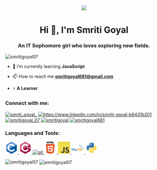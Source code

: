 <h1 align="center">
 <img src="https://user-images.githubusercontent.com/85681121/135332171-b461d8b6-1eac-4794-901e-5b19839f179f.PNG" />
</h1>
<h1 align="center">Hi 👋, I'm Smriti Goyal</h1>
<h3 align="center">An IT Sophomore girl who loves exploring new fields.</h3>

<p align="left"> <img src="https://komarev.com/ghpvc/?username=smritigoyal07&label=Profile%20views&color=0e75b6&style=flat" alt="smritigoyal07" /> </p>

- 🌱 I’m currently learning **JavaScript**

- 📫 How to reach me **smritigoyal681@gmail.com**

- ⚡ **A Learner**

<h3 align="left">Connect with me:</h3>
<p align="left">
<a href="https://twitter.com/smriti_goyal_" target="blank"><img align="center" src="https://raw.githubusercontent.com/rahuldkjain/github-profile-readme-generator/master/src/images/icons/Social/twitter.svg" alt="smriti_goyal_" height="30" width="40" /></a>
<a href="https://linkedin.com/in/https://www.linkedin.com/in/smriti-goyal-b6431b201" target="blank"><img align="center" src="https://raw.githubusercontent.com/rahuldkjain/github-profile-readme-generator/master/src/images/icons/Social/linked-in-alt.svg" alt="https://www.linkedin.com/in/smriti-goyal-b6431b201" height="30" width="40" /></a>
<a href="https://www.codechef.com/users/smritigoyal_07" target="blank"><img align="center" src="https://cdn.jsdelivr.net/npm/simple-icons@3.1.0/icons/codechef.svg" alt="smritigoyal_07" height="30" width="40" /></a>
<a href="https://codeforces.com/profile/smritigoyal" target="blank"><img align="center" src="https://cdn.jsdelivr.net/npm/simple-icons@3.0.1/icons/codeforces.svg" alt="smritigoyal" height="30" width="40" /></a>
<a href="https://www.leetcode.com/smritigoyal681" target="blank"><img align="center" src="https://raw.githubusercontent.com/rahuldkjain/github-profile-readme-generator/master/src/images/icons/Social/leet-code.svg" alt="smritigoyal681" height="30" width="40" /></a>
</p>

<h3 align="left">Languages and Tools:</h3>
<p align="left"> <a href="https://www.cprogramming.com/" target="_blank"> <img src="https://raw.githubusercontent.com/devicons/devicon/master/icons/c/c-original.svg" alt="c" width="40" height="40"/> </a> <a href="https://www.w3schools.com/cpp/" target="_blank"> <img src="https://raw.githubusercontent.com/devicons/devicon/master/icons/cplusplus/cplusplus-original.svg" alt="cplusplus" width="40" height="40"/> </a> <a href="https://git-scm.com/" target="_blank"> <img src="https://www.vectorlogo.zone/logos/git-scm/git-scm-icon.svg" alt="git" width="40" height="40"/> </a> <a href="https://www.w3.org/html/" target="_blank"> <img src="https://raw.githubusercontent.com/devicons/devicon/master/icons/html5/html5-original-wordmark.svg" alt="html5" width="40" height="40"/> </a> <a href="https://developer.mozilla.org/en-US/docs/Web/JavaScript" target="_blank"> <img src="https://raw.githubusercontent.com/devicons/devicon/master/icons/javascript/javascript-original.svg" alt="javascript" width="40" height="40"/> </a> <a href="https://www.mysql.com/" target="_blank"> <img src="https://raw.githubusercontent.com/devicons/devicon/master/icons/mysql/mysql-original-wordmark.svg" alt="mysql" width="40" height="40"/> </a> <a href="https://www.python.org" target="_blank"> <img src="https://raw.githubusercontent.com/devicons/devicon/master/icons/python/python-original.svg" alt="python" width="40" height="40"/> </a> </p>

<p><img align="left" src="https://github-readme-stats.vercel.app/api/top-langs?username=smritigoyal07&show_icons=true&locale=en&layout=compact" alt="smritigoyal07" /></p>

<p>&nbsp;<img align="center" src="https://github-readme-stats.vercel.app/api?username=smritigoyal07&show_icons=true&locale=en" alt="smritigoyal07" /></p>
